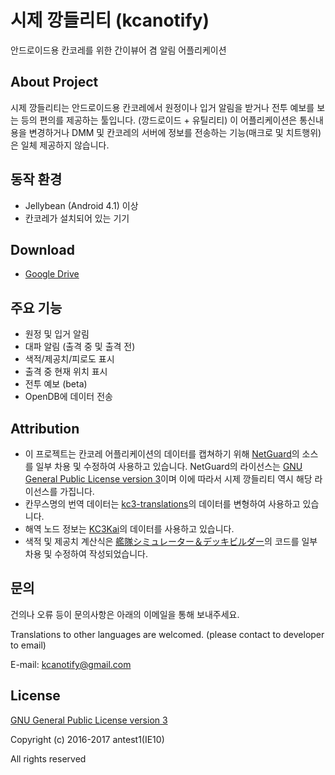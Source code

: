 # 시제 깡들리티 (kcanotify)

안드로이드용 칸코레를 위한 간이뷰어 겸 알림 어플리케이션


About Project
-------
시제 깡들리티는 안드로이드용 칸코레에서 원정이나 입거 알림을 받거나 전투 예보를 보는 등의 편의를 제공하는 툴입니다. (깡드로이드 + 유틸리티) 이 어플리케이션은 통신내용을 변경하거나 DMM 및 칸코레의 서버에 정보를 전송하는 기능(매크로 및 치트행위)은 일체 제공하지 않습니다.


동작 환경
-------
- Jellybean (Android 4.1) 이상
- 칸코레가 설치되어 있는 기기


Download
-------
- [Google Drive](http://bit.ly/2hNln5o)


주요 기능
-------
- 원정 및 입거 알림
- 대파 알림 (출격 중 및 출격 전)
- 색적/제공치/피로도 표시
- 출격 중 현재 위치 표시
- 전투 예보 (beta)
- OpenDB에 데이터 전송


Attribution
-------
- 이 프로젝트는 칸코레 어플리케이션의 데이터를 캡쳐하기 위해 [NetGuard](https://github.com/M66B/NetGuard/)의 소스를 일부 차용 및 수정하여 사용하고 있습니다. NetGuard의 라이선스는 [GNU General Public License version 3](http://www.gnu.org/licenses/gpl.txt)이며 이에 따라서 시제 깡들리티 역시 해당 라이선스를 가집니다.
- 칸무스명의 번역 데이터는 [kc3-translations](https://github.com/KC3Kai/kc3-translations)의 데이터를 변형하여 사용하고 있습니다.
- 해역 노드 정보는 [KC3Kai](https://github.com/KC3Kai/KC3Kai)의 데이터를 사용하고 있습니다. 
- 색적 및 제공치 계산식은 [艦隊シミュレーター＆デッキビルダー](http://kancolle-calc.net/deckbuilder.html)의 코드를 일부 차용 및 수정하여 작성되었습니다.

문의
-------
건의나 오류 등이 문의사항은 아래의 이메일을 통해 보내주세요. 

Translations to other languages are welcomed. (please contact to developer to email)

E-mail: kcanotify@gmail.com


License
-------
[GNU General Public License version 3](http://www.gnu.org/licenses/gpl.txt)

Copyright (c) 2016-2017 antest1(IE10)

All rights reserved
